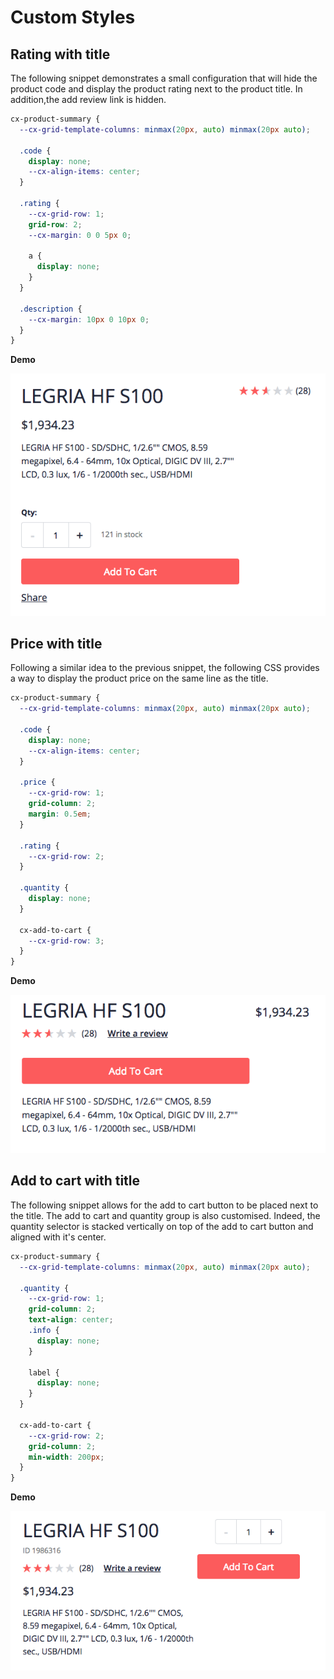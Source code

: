 # Custom Styles

## Rating with title

The following snippet demonstrates a small configuration that will hide the product code and display the product rating next to the product title. In addition,the add review link is hidden.

```css
cx-product-summary {
  --cx-grid-template-columns: minmax(20px, auto) minmax(20px auto);

  .code {
    display: none;
    --cx-align-items: center;
  }

  .rating {
    --cx-grid-row: 1;
    grid-row: 2;
    --cx-margin: 0 0 5px 0;

    a {
      display: none;
    }
  }

  .description {
    --cx-margin: 10px 0 10px 0;
  }
}
```

**Demo**

![Rating with title](rating-with-title.png)

## Price with title

Following a similar idea to the previous snippet, the following CSS provides a way to display the product price on the same line as the title.

```css
cx-product-summary {
  --cx-grid-template-columns: minmax(20px, auto) minmax(20px auto);

  .code {
    display: none;
    --cx-align-items: center;
  }

  .price {
    --cx-grid-row: 1;
    grid-column: 2;
    margin: 0.5em;
  }

  .rating {
    --cx-grid-row: 2;
  }

  .quantity {
    display: none;
  }

  cx-add-to-cart {
    --cx-grid-row: 3;
  }
}
```

**Demo**

![Price with title](price-with-title.png)

## Add to cart with title

The following snippet allows for the add to cart button to be placed next to the title. The add to cart and quantity group is also customised. Indeed, the quantity selector is stacked vertically on top of the add to cart button and aligned with it's center.

```css
cx-product-summary {
  --cx-grid-template-columns: minmax(20px, auto) minmax(20px auto);

  .quantity {
    --cx-grid-row: 1;
    grid-column: 2;
    text-align: center;
    .info {
      display: none;
    }

    label {
      display: none;
    }
  }

  cx-add-to-cart {
    --cx-grid-row: 2;
    grid-column: 2;
    min-width: 200px;
  }
}
```

**Demo**

![Add to cart with title](atc-with-title.png)

